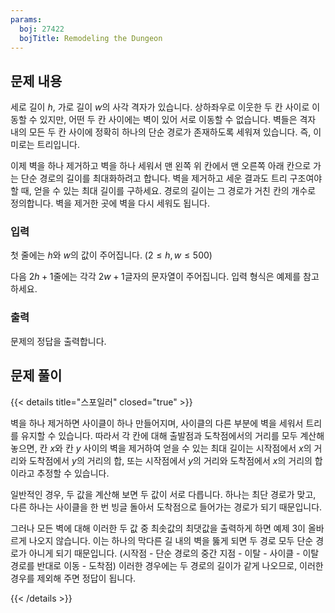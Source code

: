 ```yaml
---
params:
  boj: 27422
  bojTitle: Remodeling the Dungeon
---
```


## 문제 내용

세로 길이 $h$, 가로 길이 $w$의 사각 격자가 있습니다. 상하좌우로 이웃한 두 칸 사이로 이동할 수 있지만, 어떤 두 칸 사이에는 벽이 있어 서로 이동할 수 없습니다.
벽들은 격자 내의 모든 두 칸 사이에 정확히 하나의 단순 경로가 존재하도록 세워져 있습니다. 즉, 이 미로는 트리입니다.

이제 벽을 하나 제거하고 벽을 하나 세워서 맨 왼쪽 위 칸에서 맨 오른쪽 아래 칸으로 가는 단순 경로의 길이를 최대화하려고 합니다.
벽을 제거하고 세운 결과도 트리 구조여야 할 때, 얻을 수 있는 최대 길이를 구하세요. 경로의 길이는 그 경로가 거친 칸의 개수로 정의합니다.
벽을 제거한 곳에 벽을 다시 세워도 됩니다.

### 입력

첫 줄에는 $h$와 $w$의 값이 주어집니다. ($2 \le h, w \le 500$)

다음 $2h+1$줄에는 각각 $2w+1$글자의 문자열이 주어집니다. 입력 형식은 예제를 참고하세요.

### 출력

문제의 정답을 출력합니다.

## 문제 풀이

{{< details title="스포일러" closed="true" >}}

벽을 하나 제거하면 사이클이 하나 만들어지며, 사이클의 다른 부분에 벽을 세워서 트리를 유지할 수 있습니다.
따라서 각 칸에 대해 출발점과 도착점에서의 거리를 모두 계산해 놓으면, 칸 $x$와 칸 $y$ 사이의 벽을 제거하여 얻을 수 있는 최대 길이는 시작점에서 $x$의 거리와 도착점에서 $y$의 거리의 합, 또는 시작점에서 $y$의 거리와 도착점에서 $x$의 거리의 합이라고
추정할 수 있습니다.

일반적인 경우, 두 값을 계산해 보면 두 값이 서로 다릅니다. 하나는 최단 경로가 맞고, 다른 하나는 사이클을 한 번 빙글 돌아서 도착점으로 들어가는 경로가 되기 때문입니다.

그러나 모든 벽에 대해 이러한 두 값 중 최솟값의 최댓값을 출력하게 하면 예제 3이 올바르게 나오지 않습니다. 이는 하나의 막다른 길 내의 벽을 뚫게 되면 두 경로 모두 단순 경로가 아니게 되기 때문입니다.
(시작점 - 단순 경로의 중간 지점 - 이탈 - 사이클 - 이탈 경로를 반대로 이동 - 도착점)
이러한 경우에는 두 경로의 길이가 같게 나오므로, 이러한 경우를 제외해 주면 정답이 됩니다.

{{< /details >}}
